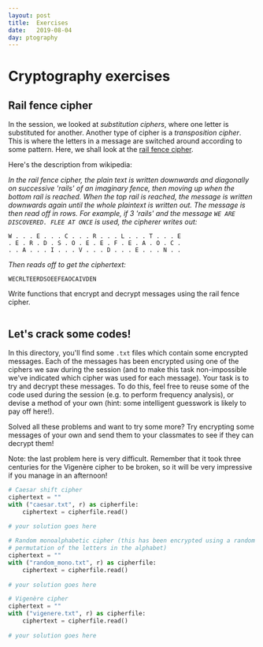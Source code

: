 ```yaml
---
layout: post
title:  Exercises
date:   2019-08-04
day: ptography
---
```



# Cryptography exercises

## Rail fence cipher

In the session, we looked at *substitution ciphers*, where one letter is substituted for another. Another type of cipher is a *transposition cipher*. This is where the letters in a message are switched around according to some pattern. Here, we shall look at the [rail fence cipher](https://en.wikipedia.org/wiki/Rail_fence_cipher). 

Here's the description from wikipedia:

*In the rail fence cipher, the plain text is written downwards and diagonally on successive 'rails' of an imaginary fence, then moving up when the bottom rail is reached. When the top rail is reached, the message is written downwards again until the whole plaintext is written out. The message is then read off in rows. For example, if 3 'rails' and the message `WE ARE DISCOVERED. FLEE AT ONCE` is used, the cipherer writes out:*

    W . . . E . . . C . . . R . . . L . . . T . . . E
    . E . R . D . S . O . E . E . F . E . A . O . C .
    . . A . . . I . . . V . . . D . . . E . . . N . .

*Then reads off to get the ciphertext:*

    WECRLTEERDSOEEFEAOCAIVDEN
    
Write functions that encrypt and decrypt messages using the rail fence cipher.


```python

```

## Let's crack some codes!

In this directory, you'll find some `.txt` files which contain some encrypted messages. Each of the messages has been encrypted using one of the ciphers we saw during the session (and to make this task non-impossible we've indicated which cipher was used for each message). Your task is to try and decrypt these messages. To do this, feel free to reuse some of the code used during the session (e.g. to perform frequency analysis), or devise a method of your own (hint: some intelligent guesswork is likely to pay off here!).

Solved all these problems and want to try some more? Try encrypting some messages of your own and send them to your classmates to see if they can decrypt them!

Note: the last problem here is very difficult. Remember that it took three centuries for the Vigenère cipher to be broken, so it will be very impressive if you manage in an afternoon!


```python
# Caesar shift cipher
ciphertext = ""
with ("caesar.txt", r) as cipherfile:
    ciphertext = cipherfile.read()
    
# your solution goes here
```


```python
# Random monoalphabetic cipher (this has been encrypted using a random 
# permutation of the letters in the alphabet)
ciphertext = ""
with ("random_mono.txt", r) as cipherfile:
    ciphertext = cipherfile.read()
    
# your solution goes here
```


```python
# Vigenère cipher
ciphertext = ""
with ("vigenere.txt", r) as cipherfile:
    ciphertext = cipherfile.read()
    
# your solution goes here

```
